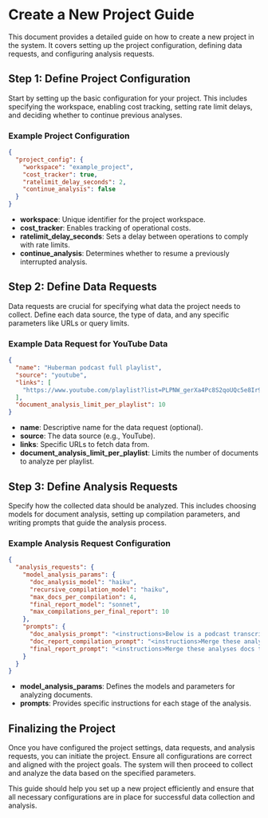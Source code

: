 # Create a New Project Guide

This document provides a detailed guide on how to create a new project in the system. It covers setting up the project configuration, defining data requests, and configuring analysis requests.

## Step 1: Define Project Configuration

Start by setting up the basic configuration for your project. This includes specifying the workspace, enabling cost tracking, setting rate limit delays, and deciding whether to continue previous analyses.

### Example Project Configuration

```json
{
  "project_config": {
    "workspace": "example_project",
    "cost_tracker": true,
    "ratelimit_delay_seconds": 2,
    "continue_analysis": false
  }
}
```

- **workspace**: Unique identifier for the project workspace.
- **cost_tracker**: Enables tracking of operational costs.
- **ratelimit_delay_seconds**: Sets a delay between operations to comply with rate limits.
- **continue_analysis**: Determines whether to resume a previously interrupted analysis.

## Step 2: Define Data Requests

Data requests are crucial for specifying what data the project needs to collect. Define each data source, the type of data, and any specific parameters like URLs or query limits.

### Example Data Request for YouTube Data

```json
{
  "name": "Huberman podcast full playlist",
  "source": "youtube",
  "links": [
    "https://www.youtube.com/playlist?list=PLPNW_gerXa4Pc8S2qoUQc5e8Ir97RLuVW"
  ],
  "document_analysis_limit_per_playlist": 10
}
```

- **name**: Descriptive name for the data request (optional).
- **source**: The data source (e.g., YouTube).
- **links**: Specific URLs to fetch data from.
- **document_analysis_limit_per_playlist**: Limits the number of documents to analyze per playlist.

## Step 3: Define Analysis Requests

Specify how the collected data should be analyzed. This includes choosing models for document analysis, setting up compilation parameters, and writing prompts that guide the analysis process.

### Example Analysis Request Configuration

```json
{
  "analysis_requests": {
    "model_analysis_params": {
      "doc_analysis_model": "haiku",
      "recursive_compilation_model": "haiku",
      "max_docs_per_compilation": 4,
      "final_report_model": "sonnet",
      "max_compilations_per_final_report": 10
    },
    "prompts": {
      "doc_analysis_prompt": "<instructions>Below is a podcast transcript from Andrew Huberman's podcast. Write down relevant quotes from the transcript related to advice on water intake throughout the day.</instructions>",
      "doc_report_compilation_prompt": "<instructions>Merge these analyses docs together, keeping as many detailed points of information as possible.</instructions>",
      "final_report_prompt": "<instructions>Merge these analyses docs together, keeping as many detailed points of information as possible.</instructions>"
    }
  }
}
```

- **model_analysis_params**: Defines the models and parameters for analyzing documents.
- **prompts**: Provides specific instructions for each stage of the analysis.

## Finalizing the Project

Once you have configured the project settings, data requests, and analysis requests, you can initiate the project. Ensure all configurations are correct and aligned with the project goals. The system will then proceed to collect and analyze the data based on the specified parameters.

This guide should help you set up a new project efficiently and ensure that all necessary configurations are in place for successful data collection and analysis.